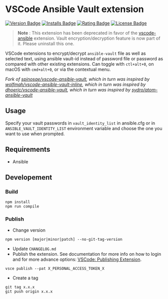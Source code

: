 # VSCode Ansible Vault extension

[![Version Badge](https://img.shields.io/vscode-marketplace/v/flaunay.ansible-vault.svg?style=flat-square&label=marketplace)](https://marketplace.visualstudio.com/items?itemName=flaunay.ansible-vault)
[![Installs Badge](https://img.shields.io/vscode-marketplace/i/flaunay.ansible-vault.svg?style=flat-square)](https://marketplace.visualstudio.com/items?itemName=flaunay.ansible-vault)
[![Rating Badge](https://img.shields.io/vscode-marketplace/r/flaunay.ansible-vault.svg?style=flat-square)](https://marketplace.visualstudio.com/items?itemName=flaunay.ansible-vault)
[![License Badge](https://img.shields.io/badge/License-MPL%202.0-blue.svg?style=flat-square)](https://www.mozilla.org/en-US/MPL/2.0/)

> **Note** : This extension has been deprecated in favor of the [vscode-ansible](https://marketplace.visualstudio.com/items?itemName=zbr.vscode-ansible) extension. Vault encryption/decryption feature is now part of it. Please uninstall this one.

VSCode extensions to encrypt/decrypt `ansible-vault` file as well as selected text, using ansible vault-id instead of password file or password as compared with other existing extensions. Can toggle with <kbd>`ctl+alt+0`</kbd>, on macOS with <kbd>`cmd+alt+0`</kbd>, or via the contextual menu.

_Fork of [spinosae/vscode-ansible-vault](https://github.com/spinosae/vscode-ansible-vault), which in turn was inspired by [wolfmah/vscode-ansible-vault-inline](https://gitlab.com/wolfmah/vscode-ansible-vault-inline), which in turn was inspired by [dhoeric/vscode-ansible-vault](https://github.com/dhoeric/vscode-ansible-vault), which in turn was inspired by [sydro/atom-ansible-vault](https://github.com/sydro/atom-ansible-vault)_


## Usage

Specify your vault passwords in `vault_identity_list` in ansible.cfg or in `ANSIBLE_VAULT_IDENTITY_LIST` environment variable and choose the one you want to use when prompted.

## Requirements

- Ansible

## Developement

### Build

```
npm install
npm run compile
```

### Publish

* Change version
```
npm version [major|minor|patch] --no-git-tag-version
```
* Update `CHANGELOG.md`
* Publish the extension. See documentation for more info on how to login and for more advance options: [VSCode: Publishing Extension](https://code.visualstudio.com/api/working-with-extensions/publishing-extension).
```
vsce publish --pat X_PERSONAL_ACCESS_TOKEN_X
```
* Create a tag
```
git tag x.x.x
git push origin x.x.x
```
